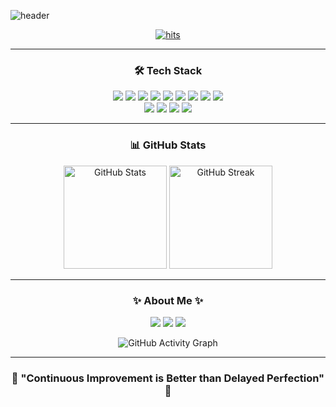 ![header](https://capsule-render.vercel.app/api?type=waving&color=gradient&height=250&section=header&text=SeongEunChong&fontSize=80&fontAlign=50&fontAlignY=40)

<div align="center">
  <a href="https://github.com/eun2chd">
    <img src="https://hits.seeyoufarm.com/api/count/incr/badge.svg?url=https%3A%2F%2Fgithub.com%2Feun2chd&count_bg=%2379C83D&title_bg=%23555555&icon=github.svg&icon_color=%23E7E7E7&title=Profile+Views&edge_flat=false" alt="hits">
  </a>
</div>

---

<h3 align="center">🛠️ Tech Stack</h3>
<p align="center">
  <img src="https://img.shields.io/badge/JAVA-007396?style=for-the-badge&logo=java&logoColor=white">
  <img src="https://img.shields.io/badge/Spring-6DB33F?style=for-the-badge&logo=Spring&logoColor=white">
  <img src="https://img.shields.io/badge/mysql-4479A1?style=for-the-badge&logo=mysql&logoColor=white">
  <img src="https://img.shields.io/badge/mariaDB-003545?style=for-the-badge&logo=mariaDB&logoColor=white">
  <img src="https://img.shields.io/badge/javascript-F7DF1E?style=for-the-badge&logo=javascript&logoColor=black">
  <img src="https://img.shields.io/badge/jquery-0769AD?style=for-the-badge&logo=jquery&logoColor=white">
  <img src="https://img.shields.io/badge/React-61DAFB?style=for-the-badge&logo=react&logoColor=black">
  <img src="https://img.shields.io/badge/Node.js-339933?style=for-the-badge&logo=Node.js&logoColor=white">
  <img src="https://img.shields.io/badge/AWS-232F3E?style=for-the-badge&logo=amazon-aws&logoColor=white">
  <br>
  <img src="https://img.shields.io/badge/html-E34F26?style=for-the-badge&logo=html5&logoColor=white">
  <img src="https://img.shields.io/badge/css-1572B6?style=for-the-badge&logo=css3&logoColor=white">
  <img src="https://img.shields.io/badge/github-181717?style=for-the-badge&logo=github&logoColor=white">
  <img src="https://img.shields.io/badge/linux-FCC624?style=for-the-badge&logo=linux&logoColor=black">
</p>

---

<h3 align="center">📊 GitHub Stats</h3>
<div align="center">
  <img src="https://github-readme-stats.vercel.app/api?username=eun2chd&show_icons=true&theme=radical" alt="GitHub Stats" height="165">
  <img src="https://github-readme-streak-stats.herokuapp.com/?user=eun2chd&theme=radical" alt="GitHub Streak" height="165">
</div>

---

<h3 align="center">✨ About Me ✨</h3>
<p align="center">
  <img src="https://img.shields.io/badge/Facebook-1877F2?style=for-the-badge&logo=facebook&logoColor=white">
  <img src="https://img.shields.io/badge/LinkedIn-0A66C2?style=for-the-badge&logo=linkedin&logoColor=white">
  <img src="https://img.shields.io/badge/Portfolio-FF5722?style=for-the-badge&logo=google-chrome&logoColor=white">
</p>

<div align="center">
  <img src="https://github-readme-activity-graph.cyclic.app/graph?username=eun2chd&theme=radical" alt="GitHub Activity Graph">
</div>

---

<div align="center">
  <h3>🎯 "Continuous Improvement is Better than Delayed Perfection" 🎯</h3>
</div>

